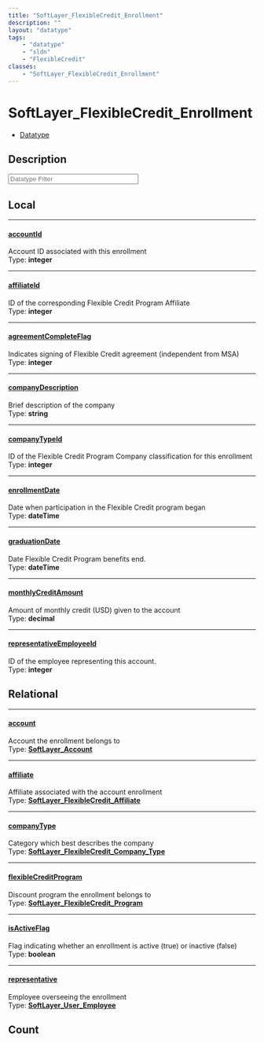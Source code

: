 ```yaml
---
title: "SoftLayer_FlexibleCredit_Enrollment"
description: ""
layout: "datatype"
tags:
    - "datatype"
    - "sldn"
    - "FlexibleCredit"
classes:
    - "SoftLayer_FlexibleCredit_Enrollment"
---
```


# SoftLayer_FlexibleCredit_Enrollment
<div id='service-datatype'>
    <ul id='sldn-reference-tabs'>
        <li id='datatype'> <a href='/reference/datatypes/SoftLayer_FlexibleCredit_Enrollment' >Datatype</a></li>
    </ul>
</div>

## Description 








<!-- Filer BEGIN -->
<div class="view-filters">
        <div class="clearfix">
            <div class="search-input-box">
                <input placeholder="Datatype Filter" onkeyup="titleSearch(inputId='prop-input', divId='properties', elementClass='prop-row')" 
                    type="text" id="prop-input" value="" size="30" maxlength="128" class="form-text">
            </div>
        </div>
</div>
<!-- Filer END -->

<div id="properties" class="content">
<div id="localProperties" class="prop-content" >

## Local
<div class="prop-row">

-----
[accountId]: #accountid
#### [accountId]
Account ID associated with this enrollment  
<span class="type-label">Type: </span>**integer**  



</div>
<div class="prop-row">

-----
[affiliateId]: #affiliateid
#### [affiliateId]
ID of the corresponding Flexible Credit Program Affiliate  
<span class="type-label">Type: </span>**integer**  



</div>
<div class="prop-row">

-----
[agreementCompleteFlag]: #agreementcompleteflag
#### [agreementCompleteFlag]
Indicates signing of Flexible Credit agreement (independent from MSA)  
<span class="type-label">Type: </span>**integer**  



</div>
<div class="prop-row">

-----
[companyDescription]: #companydescription
#### [companyDescription]
Brief description of the company  
<span class="type-label">Type: </span>**string**  



</div>
<div class="prop-row">

-----
[companyTypeId]: #companytypeid
#### [companyTypeId]
ID of the Flexible Credit Program Company classification for this enrollment  
<span class="type-label">Type: </span>**integer**  



</div>
<div class="prop-row">

-----
[enrollmentDate]: #enrollmentdate
#### [enrollmentDate]
Date when participation in the Flexible Credit program began  
<span class="type-label">Type: </span>**dateTime**  



</div>
<div class="prop-row">

-----
[graduationDate]: #graduationdate
#### [graduationDate]
Date Flexible Credit Program benefits end.  
<span class="type-label">Type: </span>**dateTime**  



</div>
<div class="prop-row">

-----
[monthlyCreditAmount]: #monthlycreditamount
#### [monthlyCreditAmount]
Amount of monthly credit (USD) given to the account  
<span class="type-label">Type: </span>**decimal**  



</div>
<div class="prop-row">

-----
[representativeEmployeeId]: #representativeemployeeid
#### [representativeEmployeeId]
ID of the employee representing this account.  
<span class="type-label">Type: </span>**integer**  



</div>
</div>
<!-- LOCAL PROPERTY END -->

<div id="relationalProperties"  class="prop-content" >

## Relational
<div class="prop-row">

-----
[account]: #account
#### [account]
Account the enrollment belongs to  
<span class="type-label">Type: </span>**<a href='/reference/datatypes/SoftLayer_Account'>SoftLayer_Account </a>**  



</div>
<div class="prop-row">

-----
[affiliate]: #affiliate
#### [affiliate]
Affiliate associated with the account enrollment  
<span class="type-label">Type: </span>**<a href='/reference/datatypes/SoftLayer_FlexibleCredit_Affiliate'>SoftLayer_FlexibleCredit_Affiliate </a>**  



</div>
<div class="prop-row">

-----
[companyType]: #companytype
#### [companyType]
Category which best describes the company  
<span class="type-label">Type: </span>**<a href='/reference/datatypes/SoftLayer_FlexibleCredit_Company_Type'>SoftLayer_FlexibleCredit_Company_Type </a>**  



</div>
<div class="prop-row">

-----
[flexibleCreditProgram]: #flexiblecreditprogram
#### [flexibleCreditProgram]
Discount program the enrollment belongs to  
<span class="type-label">Type: </span>**<a href='/reference/datatypes/SoftLayer_FlexibleCredit_Program'>SoftLayer_FlexibleCredit_Program </a>**  



</div>
<div class="prop-row">

-----
[isActiveFlag]: #isactiveflag
#### [isActiveFlag]
Flag indicating whether an enrollment is active (true) or inactive (false)  
<span class="type-label">Type: </span>**boolean**  



</div>
<div class="prop-row">

-----
[representative]: #representative
#### [representative]
Employee overseeing the enrollment  
<span class="type-label">Type: </span>**<a href='/reference/datatypes/SoftLayer_User_Employee'>SoftLayer_User_Employee </a>**  



</div>

## Count
</div>


